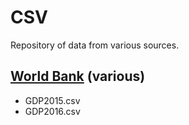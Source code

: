 # CSV
Repository of data from various sources.

## [World Bank](https://data.worldbank.org) (various)
* GDP2015.csv
* GDP2016.csv
